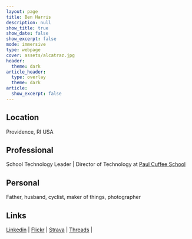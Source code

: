 ```yaml
---
layout: page
title: Ben Harris
description: null
show_title: true
show_date: false
show_excerpt: false
mode: immersive
type: webpage
cover: assets/alcatraz.jpg
header:
  theme: dark
article_header:
  type: overlay
  theme: dark
article:
  show_excerpt: false  
---
```

## Location
Providence, RI USA 

## Professional
School Technology Leader | Director of Technology at [Paul Cuffee School](https://www.paulcuffee.org)

## Personal
Father, husband, cyclist, maker of things, photographer

## Links
[Linkedin](https://www.linkedin.com/in/benjaminharris/) | 
[Flickr](https://www.flickr.com/photos/benshead/) | 
[Strava](https://www.strava.com/athletes/2542158) | 
[Threads](https://www.threads.net/@benshead) | 
